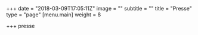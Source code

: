 +++
date = "2018-03-09T17:05:11Z"
image = ""
subtitle = ""
title = "Presse"
type = "page"
[menu.main]
weight = 8

+++
presse